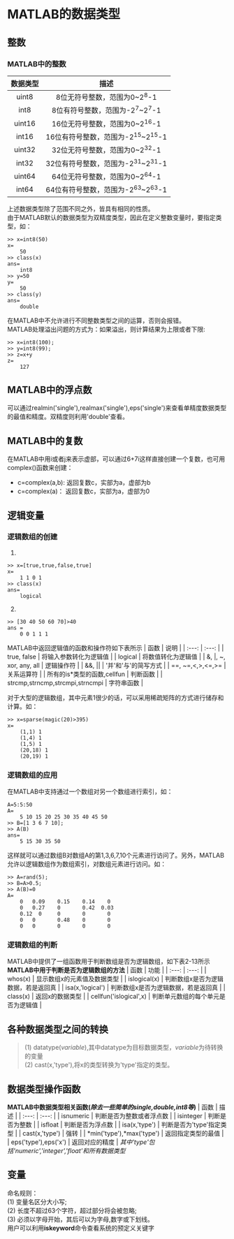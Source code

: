 # MATLAB的数据类型
## 整数
### MATLAB中的整数
| 数据类型 | 描述 |
| :---: | :---: |
| uint8 | 8位无符号整数，范围为0~2<sup>8</sup>-1 |
| int8 | 8位有符号整数，范围为-2<sup>7</sup>~2<sup>7</sup>-1 |
| uint16 | 16位无符号整数，范围为0~2<sup>16</sup>-1 |
| int16 | 16位有符号整数，范围为-2<sup>15</sup>~2<sup>15</sup>-1 |
| uint32 | 32位无符号整数，范围为0~2<sup>32</sup>-1 |
| int32 | 32位有符号整数，范围为-2<sup>31</sup>~2<sup>31</sup>-1 |
| uint64 | 64位无符号整数，范围为0~2<sup>64</sup>-1 |
| int64 | 64位有符号整数，范围为-2<sup>63</sup>~2<sup>63</sup>-1 |
上述数据类型除了范围不同之外，皆具有相同的性质。<br>
由于MATLAB默认的数据类型为双精度类型，因此在定义整数变量时，要指定类型，如：
```
>> x=int8(50)
x= 
    50
>> class(x)
ans=
    int8
>> y=50
y= 
    50
>> class(y)
ans=
    double
```
在MATLAB中不允许进行不同整数类型之间的运算，否则会报错。<br>
MATLAB处理溢出问题的方式为：如果溢出，则计算结果为上限或者下限:
```
>> x=int8(100);
>> y=int8(99);
>> z=x+y
z=
    127
```
## MATLAB中的浮点数
可以通过realmin('single'),realmax('single'),eps('single')来查看单精度数据类型的最值和精度。双精度则利用'double'查看。

## MATLAB中的复数
在MATLAB中用i或者j来表示虚部，可以通过6+7i这样直接创建一个复数，也可用complex()函数来创建：<br>
* c=complex(a,b): 返回复数c，实部为a，虚部为b
* c=complex(a)： 返回复数c，实部为a，虚部为0

## 逻辑变量
### 逻辑数组的创建
1.
```
>> x=[true,true,false,true]
x=
    1 1 0 1
>> class(x)
ans=
    logical
```
2.
```
>> [30 40 50 60 70]>40
ans =
    0 0 1 1 1
```
MATLAB中返回逻辑值的函数和操作符如下表所示
| 函数 | 说明 |
| :---: | :---: |
| true, false | 将输入参数转化为逻辑值 |
| logical | 将数值转化为逻辑值 |
| &, \|, ~, xor, any, all | 逻辑操作符 |
| &&, \|\| | '并'和'与'的简写方式 |
| ==, ~=,<,>,<=,>= | 关系运算符 |
| 所有的is*类型的函数,cellfun | 判断函数 |
| strcmp,strncmp,strcmpi,strncmpi | 字符串函数 |

对于大型的逻辑数组，其中元素1很少的话，可以采用稀疏矩阵的方式进行储存和计算。如：
```
>> x=sparse(magic(20)>395)
x=
    (1,1) 1
    (1,4) 1
    (1,5) 1
    (20,18) 1
    (20,19) 1
```
### 逻辑数组的应用
在MATLAB中支持通过一个数组对另一个数组进行索引，如：
```
A=5:5:50
A=
    5 10 15 20 25 30 35 40 45 50
>> B=[1 3 6 7 10];
>> A(B)
ans=
    5 15 30 35 50
```
这样就可以通过数组B对数组A的第1,3,6,7,10个元素进行访问了。另外，MATLAB允许以逻辑数组作为数组索引，对数组元素进行访问。如：
```
>> A=rand(5);
>> B=A>0.5;
>> A(B)=0
A= 
    0   0.09    0.15    0.14    0
    0   0.27    0       0.42  0.03
    0.12  0     0       0       0
    0   0       0.48    0       0
    0   0       0       0       0
```
### 逻辑数组的判断
MATLAB中提供了一组函数用于判断数组是否为逻辑数组，如下表2-13所示<br>
**MATLAB中用于判断是否为逻辑数组的方法**
| 函数 | 功能 |
| :---: | :---: |
| whos(x) | 显示数组x的元素值及数据类型 |
| islogical(x) | 判断数组x是否为逻辑数据，若是返回真 |
| isa(x,'logical') | 判断数组x是否为逻辑数据，若是返回真 |
| class(x) | 返回x的数据类型 |
| cellfun('islogical',x) | 判断单元数组的每个单元是否为逻辑值 |
## 各种数据类型之间的转换
> (1) datatype(*variable*),其中datatype为目标数据类型，*variable*为待转换的变量<br>
(2) cast(x,'type'),将x的类型转换为'type'指定的类型。<br>

## 数据类型操作函数
**MATLAB中数据类型相关函数(*除去一些简单的single,double,int8等*)**
| 函数 | 描述 |
| :---: | :---: |
| isnumeric | 判断是否为整数或者浮点数 |
| isinteger | 判断是否为整数 |
| isfloat | 判断是否为浮点数 |
| isa(x,'type') | 判断是否为'type'指定类型 |
| cast(x,'type') | 强转 |
| *min('type'),\*max('type') | 返回指定类型的最值 |
| eps('type'),eps('x') | 返回对应的精度 |
*其中'type'包括'numeric','integer','float'和所有数据类型*

## 变量
命名规则：<br>
(1) 变量名区分大小写;<br>
(2) 长度不超过63个字符，超过部分将会被忽略;<br>
(3) 必须以字母开始，其后可以为字母,数字或下划线。<br>
用户可以利用**iskeyword**命令查看系统的预定义关键字